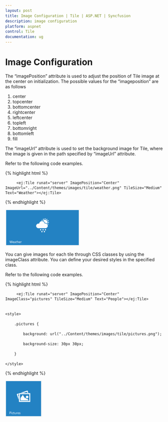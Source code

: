 ```yaml
---
layout: post
title: Image Configuration | Tile | ASP.NET | Syncfusion
description: image configuration
platform: aspnet
control: Tile
documentation: ug
---
```


# Image Configuration

The “imagePosition” attribute is used to adjust the position of Tile image at the center on initialization. The possible values for the “imageposition” are as follows

1. center
2. topcenter
3. bottomcenter
4. rightcenter
5. leftcenter
6. topleft
7. bottomright
8. bottomleft 
9. fill

The “imageUrl” attribute is used to set the background image for Tile, where the image is given in the path specified by “imageUrl” attribute.

Refer to the following code examples.

{% highlight html %}

   
         <ej:Tile runat="server" ImagePosition="Center" ImageUrl="../Content/themes/images/tile/weather.png" TileSize="Medium" Text="Weather"></ej:Tile>


{% endhighlight %}



![](Image-Configuration_images/Image-Configuration_img1.png) 


You can give images for each tile through CSS classes by using the imageClass attribute. You can define your desired styles in the specified class.

Refer to the following code examples.

{% highlight html %}

   
         <ej:Tile runat="server" ImagePosition="Center" ImageClass="pictures" TileSize="Medium" Text="People"></ej:Tile>


    <style>

        .pictures {

            background: url("../Content/themes/images/tile/pictures.png");

            background-size: 30px 30px;

        }

    </style>

{% endhighlight %}


![](Image-Configuration_images/Image-Configuration_img2.png) 


